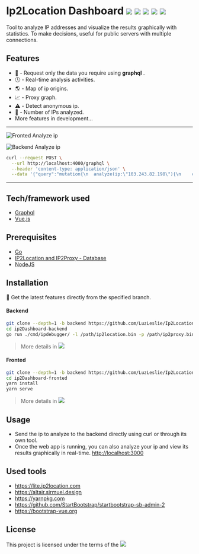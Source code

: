 # Ip2Location Dashboard ![](https://img.shields.io/github/issues/LuzLeslie/Ip2Location-Dashboard) ![](https://img.shields.io/badge/contributions-welcome-brightgreen.svg?style=flat) ![](https://img.shields.io/badge/Go-1.13.x-blue) ![](https://img.shields.io/badge/NodeJS-12.x-blue) ![](https://img.shields.io/badge/Vue-2.x-blue)

Tool to analyze IP addresses and visualize the results graphically with statistics. To make decisions, useful for public servers with multiple connections.

## Features
 
* :page_with_curl: - Request only the data you require using **graphql** .
* :clock5: - Real-time analysis activities.
* :earth_americas: - Map of ip origins.
* :chart_with_upwards_trend: - Proxy graph.
* :warning: - Detect anonymous ip.
* :traffic_light: - Number of IPs analyzed.
* More features in development...

---
![Fronted Analyze ip](https://i.ibb.co/N9vvPps/dashboard.png)

![Backend Analyze ip](https://i.ibb.co/M565631/graphql-Post.png)

```bash
curl --request POST \
  --url http://localhost:4000/graphql \
  --header 'content-type: application/json' \
  --data '{"query":"mutation{\n  analyze(ip:\"103.243.82.198\"){\n    country_code\n    country_name\n  }\n}"}'
```
---
## Tech/framework used

- [Graphql](https://graphql.org)
- [Vue.js](https://vuejs.org)

## Prerequisites

- [Go](https://golang.org)
- [IP2Location and IP2Proxy - Database](https://ip2location.com/)
- [NodeJS](https://nodejs.org)

## Installation

:rocket: Get the latest features directly from the specified branch.

#### Backend

```bash
git clone --depth=1 -b backend https://github.com/LuzLeslie/Ip2Location-Dashboard.git ip2Dashboard-backend
cd ip2Dashboard-backend
go run ./cmd/ipdebugger/ -l /path/ip2location.bin -p /path/ip2proxy.bin
```
> More details in  [![](https://img.shields.io/badge/branch-backend-orange?style=flat)](https://github.com/LuzLeslie/Ip2Location-Dashboard/tree/backend)

#### Fronted

```bash
git clone --depth=1 -b backend https://github.com/LuzLeslie/Ip2Location-Dashboard.git ip2Dashboard-fronted
cd ip2Dashboard-fronted
yarn install
yarn serve
```
> More details in  [![](https://img.shields.io/badge/branch-fronted-orange?style=flat)](https://github.com/LuzLeslie/Ip2Location-Dashboard/tree/fronted)

## Usage

* Send the ip to analyze to the backend directly using curl or through its own tool.
* Once the web app is running, you can also analyze your ip and view its results graphically in real-time.
[http://localhost:3000](http://localhost:3000)

## Used tools

* https://lite.ip2location.com
* https://altair.sirmuel.design
* https://yarnpkg.com
* https://github.com/StartBootstrap/startbootstrap-sb-admin-2
* https://bootstrap-vue.org

## License

This project is licensed under the terms of the ![](https://badgen.net/github/license/LuzLeslie/Ip2Location-Dashboard)
